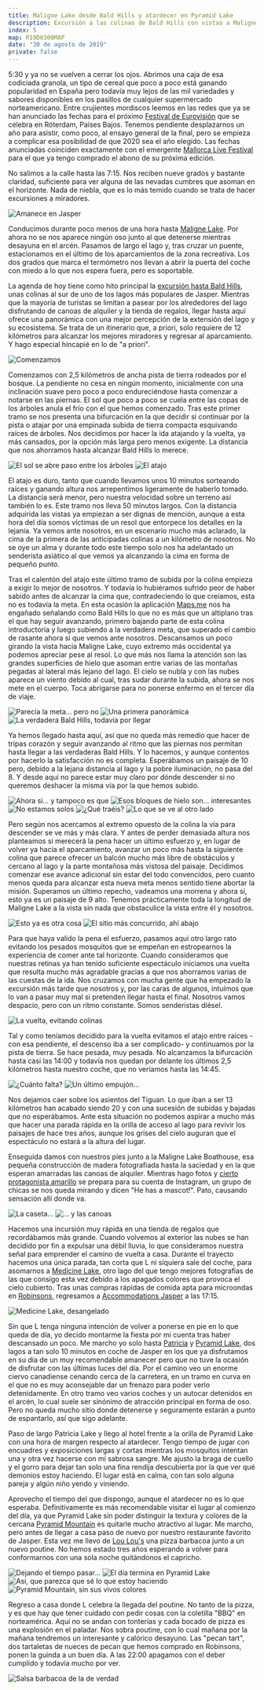 ```yaml
---
title: Maligne Lake desde Bald Hills y atardecer en Pyramid Lake
description: Excursión a las colinas de Bald Hills con vistas a Maligne Lake. Paradas en Medicine Lake y Pyramid Lake al atardecer antes de cenar otro poutine de Lou Lou's Pizzeria & Breakfast.
index: 5
map: R19D0300MAP
date: "30 de agosto de 2019"
private: false
---
```

5:30 y ya no se vuelven a cerrar los ojos. Abrimos una caja de esa codiciada granola, un tipo de cereal que poco a poco está ganando popularidad en España pero todavía muy lejos de las mil variedades y sabores disponibles en los pasillos de cualquier supermercado norteamericano. Entre crujientes mordiscos leemos en las redes que ya se han anunciado las fechas para el próximo [Festival de Eurovisión](https://es.wikipedia.org/wiki/Festival_de_la_Canci%C3%B3n_de_Eurovisi%C3%B3n_2020 "Festival de la Canción de Eurovisión 2020") que se celebra en Róterdam, Países Bajos. Tenemos pendiente desplazarnos un año para asistir, como poco, al ensayo general de la final, pero se empieza a complicar esa posibilidad de que 2020 sea el año elegido. Las fechas anunciadas coinciden exactamente con el emergente  [Mallorca Live Festival](https://mallorcalivefestival.com/) para el que ya tengo comprado el abono de su próxima edición.

No salimos a la calle hasta las 7:15. Nos reciben nueve grados y bastante claridad, suficiente para ver alguna de las nevadas cumbres que asoman en el horizonte. Nada de niebla, que es lo más temido cuando se trata de hacer excursiones a miradores.

![Amanece en Jasper](R19D0301)

Conducimos durante poco menos de una hora hasta [Maligne Lake](https://es.wikipedia.org/wiki/Lago_Maligne). Por ahora no se nos aparece ningún oso junto al que detenerse mientras desayuna en el arcén. Pasamos de largo el lago y, tras cruzar un puente, estacionamos en el último de los aparcamientos de la zona recreativa. Los dos grados que marca el termómetro nos llevan a abrir la puerta del coche con miedo a lo que nos espera fuera, pero es soportable.

La agenda de hoy tiene como hito principal la [excursión hasta Bald Hills](https://es.wikiloc.com/rutas-senderismo/can-15-lago-maligno-y-bald-hills-maligne-lake-and-bald-hills-10236891 "Excursión a Bald Hills (wikiloc)"), unas colinas al sur de uno de los lagos más populares de Jasper. Mientras que la mayoría de turistas se limitan a pasear por los alrededores del lago disfrutando de canoas de alquiler y la tienda de regalos, llegar hasta aquí ofrece una panorámica con una mejor percepción de la extensión del lago y su ecosistema. Se trata de un itinerario que, a priori, solo requiere de 12 kilómetros para alcanzar los mejores miradores y regresar al aparcamiento. Y hago especial hincapié en lo de "a priori".

![Comenzamos](R19D0302)

Comenzamos con 2,5 kilómetros de ancha pista de tierra rodeados por el bosque. La pendiente no cesa en ningún momento, inicialmente con una inclinación suave pero poco a poco endureciéndose hasta comenzar a notarse en las piernas. El sol que poco a poco se cuela entre las copas de los árboles anula el frío con el que hemos comenzado. Tras este primer tramo se nos presenta una bifurcación en la que decidir si continuar por la pista o atajar por una empinada subida de tierra compacta esquivando raíces de árboles. Nos decidimos por hacer la ida atajando y la vuelta, ya más cansados, por la opción más larga pero menos exigente. La distancia que nos ahorramos hasta alcanzar Bald Hills lo merece.

![El sol se abre paso entre los árboles](R19D0303)
![El atajo](R19D0304)

El atajo es duro, tanto que cuando llevamos unos 10 minutos sorteando raíces y ganando altura nos arrepentimos ligeramente de haberlo tomado. La distancia será menor, pero nuestra velocidad sobre un terreno así también lo es. Este tramo nos lleva 50 minutos largos. Con la distancia adquirida las vistas ya empiezan a ser dignas de mención, aunque a esta hora del día somos víctimas de un resol que entorpece los detalles en la lejanía. Ya vemos ante nosotros, en un escenario mucho más aclarado, la cima de la primera de las anticipadas colinas a un kilómetro de nosotros. No se oye un alma y durante todo este tiempo solo nos ha adelantado un senderista asiático al que vemos ya alcanzando la cima en forma de pequeño punto.

Tras el calentón del atajo este último tramo de subida por la colina empieza a exigir lo mejor de nosotros. Y todavía lo hubiéramos sufrido peor de haber sabido antes de alcanzar la cima que, contradeciendo lo que creíamos, esta no es todavía la meta. En esta ocasión la aplicación [Maps.me](https://maps.me/ "Aplicación móvil de mapas offline Maps.me") nos ha engañado señalando como Bald Hills lo que no es más que un altiplano tras el que hay seguir avanzando, primero bajando parte de esta colina introductoria y luego subiendo a la verdadera meta, que superado el cambio de rasante ahora sí que vemos ante nosotros. Descansamos un poco girando la vista hacia Maligne Lake, cuyo extremo más occidental ya podemos apreciar pese al resol. Lo que más nos llama la atención son las grandes superficies de hielo que asoman entre varias de las montañas pegadas al lateral más lejano del lago. El cielo se nubla y con las nubes aparece un viento debido al cual, tras sudar durante la subida, ahora se nos mete en el cuerpo. Toca abrigarse para no ponerse enfermo en el tercer día de viaje.

![Parecía la meta... pero no](R19D0305)
![Una primera panorámica](R19D0306)
![La verdadera Bald Hills, todavía por llegar](R19D0307)

Ya hemos llegado hasta aquí, así que no queda más remedio que hacer de tripas corazón y seguir avanzando al ritmo que las piernas nos permitan hasta llegar a las verdaderas Bald Hills. Y lo hacemos, y aunque contentos por hacerlo la satisfacción no es completa. Esperábamos un paisaje de 10 pero, debido a la lejana distancia al lago y la pobre iluminación, no pasa del 8. Y desde aquí no parece estar muy claro por dónde descender si no queremos deshacer la misma vía por la que hemos subido.

![Ahora sí... y tampoco es que](R19D0309)
![Esos bloques de hielo son... interesantes](R19D0308)
![No estamos solos](R19D0310)
![¿Qué traéis?](R19D0311)
![Lo que se ve al otro lado](R19D0312)

Pero según nos acercamos al extremo opuesto de la colina la vía para descender se ve más y más clara. Y antes de perder demasiada altura nos planteamos si merecerá la pena hacer un último esfuerzo y, en lugar de volver ya hacia el aparcamiento, avanzar un poco más hasta la siguiente colina que parece ofrecer un balcón mucho más libre de obstáculos y cercano al lago y la parte montañosa más vistosa del paisaje. Decidimos comenzar ese avance adicional sin estar del todo convencidos, pero cuanto menos queda para alcanzar esta nueva meta menos sentido tiene abortar la misión. Superamos un último repecho, vadeamos una morrena y ahora sí, esto ya es un paisaje de 9 alto. Tenemos prácticamente toda la longitud de Maligne Lake a la vista sin nada que obstaculice la vista entre él y nosotros.

![Esto ya es otra cosa](R19D0313)
![El sitio más concurrido, ahí abajo](R19D0314)

Para que haya valido la pena el esfuerzo, pasamos aquí otro largo rato evitando los pesados mosquitos que se empeñan en estropearnos la experiencia de comer ante tal horizonte. Cuando consideramos que nuestras retinas ya han tenido suficiente espectáculo iniciamos una vuelta que resulta mucho más agradable gracias a que nos ahorramos varias de las cuestas de la ida. Nos cruzamos con mucha gente que ha empezado la excursión más tarde que nosotros y, por las caras de algunos, intuímos que lo van a pasar muy mal si pretenden llegar hasta el final. Nosotros vamos despacio, pero con un ritmo constante. Somos senderistas diésel.

![La vuelta, evitando colinas](R19D0315)

Tal y como teníamos decidido para la vuelta evitamos el atajo entre raíces -con esa pendiente, el descenso iba a ser complicado- y continuamos por la pista de tierra. Se hace pesada, muy pesada. No alcanzamos la bifurcación hasta casi las 14:00 y todavía nos quedan por delante los últimos 2,5 kilómetros hasta nuestro coche, que no veríamos hasta las 14:45.

![¿Cuánto falta?](R19D0316)
![Un último empujón...](R19D0317)

Nos dejamos caer sobre los asientos del Tiguan. Lo que iban a ser 13 kilómetros han acabado siendo 20 y con una sucesión de subidas y bajadas que no esperábamos. Ante esta situación no podemos aspirar a mucho más que hacer una parada rápida en la orilla de acceso al lago para revivir los paisajes de hace tres años, aunque los grises del cielo auguran que el espectáculo no estará a la altura del lugar.

Enseguida damos con nuestros pies junto a la Maligne Lake Boathouse, esa pequeña construcción de madera fotografiada hasta la saciedad y en la que esperan amarradas las canoas de alquiler. Mientras hago fotos y [cierto protagonista amarillo](https://www.instagram.com/losviajesdepato/ "@losviajesdepato en Instagram") se prepara para su cuenta de Instagram, un grupo de chicas se nos queda mirando y dicen "He has a mascot!". Pato, causando sensación allí donde va.

![La caseta...](R19D0319)
![... y las canoas](R19D0318)

Hacemos una incursión muy rápida en una tienda de regalos que recordábamos más grande. Cuando volvemos al exterior las nubes se han decidido por fin a expulsar una débil lluvia, lo que consideramos nuestra señal para emprender el camino de vuelta a casa. Durante el trayecto hacemos una única parada, tan corta que L ni siquiera sale del coche, para asomarnos a [Medicine Lake](https://en.wikipedia.org/wiki/Medicine_Lake_(Alberta)), otro lago del que tengo mejores fotografías de las que consigo esta vez debido a los apagados colores que provoca el cielo cubierto. Tras unas compras rápidas de comida apta para microondas en [Robinsons](http://robinsonfoods.com/ "Supermercado Robinsons, en Jasper"), regresamos a [Accommodations Jasper](http://www.accommodationsjasper.com/) a las 17:15.

![Medicine Lake, desangelado](R19D0320)

Sin que L tenga ninguna intención de volver a ponerse en pie en lo que queda de día, yo decido montarme la fiesta por mi cuenta tras haber descansado un poco. Me marcho yo solo hasta [Patricia](https://en.wikipedia.org/wiki/Patricia_Lake_(Alberta) "Patricia Lake") y [Pyramid Lake](https://en.wikipedia.org/wiki/Pyramid_Lake_(Alberta)), dos lagos a tan solo 10 minutos en coche de Jasper en los que ya disfrutamos en su día de un muy recomendable amanecer pero que no tuve la ocasión de disfrutar con las últimas luces del día. Por el camino veo un enorme ciervo canadiense cenando cerca de la carretera, en un tramo en curva en el que no es muy aconsejable dar un frenazo para poder verlo detenidamente. En otro tramo veo varios coches y un autocar detenidos en el arcén, lo cual suele ser sinónimo de atracción principal en forma de oso. Pero no queda mucho sitio donde detenerse y seguramente estarán a punto de espantarlo, así que sigo adelante.

Paso de largo Patricia Lake y llego al hotel frente a la orilla de Pyramid Lake con una hora de margen respecto al atardecer. Tengo tiempo de jugar con encuadres y exposiciones largas y cortas mientras los mosquitos intentan una y otra vez hacerse con mi sabrosa sangre. Me ajusto la braga de cuello y el gorro para dejar tan solo una fina rendija descubierta por la que ver qué demonios estoy haciendo. El lugar está en calma, con tan solo alguna pareja y algún niño yendo y viniendo.

Aprovecho el tiempo del que dispongo, aunque el atardecer no es lo que esperaba. Definitivamente es más recomendable visitar el lugar al comienzo del día, ya que Pyramid Lake sin poder distinguir la textura y colores de la cercana [Pyramid Mountain](https://en.wikipedia.org/wiki/Pyramid_Mountain_(Alberta)) es quitarle mucho atractivo al lugar. Me marcho, pero antes de llegar a casa paso de nuevo por nuestro restaurante favorito de Jasper. Esta vez me llevo de [Lou Lou's](http://loulous.ca/ "Lou Lou's Breakfast & Pizzeria") una pizza barbacoa junto a un nuevo poutine. No hemos estado tres años esperando a volver para conformarnos con una sola noche quitándonos el capricho.

![Dejando el tiempo pasar...](R19D0322)
![El día termina en Pyramid Lake](R19D0321)
![Así, que parezca que sé lo que estoy haciendo](R19D0323)
![Pyramid Mountain, sin sus vivos colores](R19D0324)

Regreso a casa donde L celebra la llegada del poutine. No tanto de la pizza, y es que hay que tener cuidado con pedir cosas con la coletilla "BBQ" en norteamérica. Aquí no se andan con tonterías y cada bocado de pizza es una explosión en el paladar. Nos sobra poutine, con lo cual mañana por la mañana tendremos un interesante y calórico desayuno. Las "pecan tart", dos tartaletas de nueces de pecan que hemos comprado en Robinsons, ponen la guinda a un buen día. A las 22:00 apagamos con el deber cumplido y todavía mucho por ver.

![Salsa barbacoa de la de verdad](R19D0325)